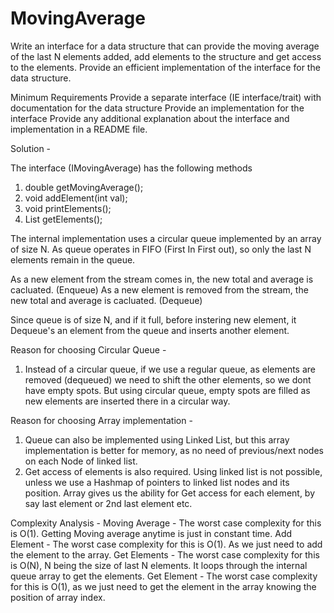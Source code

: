 # MovingAverage

Write an interface for a data structure that can provide the moving average of the last N elements added, add elements to the structure and get access to the elements. Provide an efficient implementation of the interface for the data structure.

Minimum Requirements
Provide a separate interface (IE interface/trait) with documentation for the data structure
Provide an implementation for the interface
Provide any additional explanation about the interface and implementation in a README file.

Solution - 

The interface (IMovingAverage) has the following methods

1. double getMovingAverage();
2. void addElement(int val);
3. void printElements();
4. List<Integer> getElements();

The internal implementation uses a circular queue implemented by an array of size N.
As queue operates in FIFO (First In First out), so only the last N elements remain in the queue.

As a new element from the stream comes in, the new total and average is cacluated. (Enqueue)
As a new element is removed from the stream, the new total and average is cacluated. (Dequeue)

Since queue is of size N, and if it full, before instering new element, it Dequeue's an element from the queue and inserts another element.

Reason for choosing Circular Queue - 
1. Instead of a circular queue, if we use a regular queue, as elements are removed (dequeued) we need to shift the other elements, 
so we dont have empty spots. But using circular queue, empty spots are filled as new elements are inserted there in a circular way.

Reason for choosing Array implementation -  
1. Queue can also be implemented using Linked List, but this array implementation is better for memory, as no 
need of previous/next nodes on each Node of linked list.
2. Get access of elements is also required. Using linked list is not possible, unless we use a Hashmap of pointers to linked list nodes and its position.
Array gives us the ability for Get access for each element, by say last element or 2nd last element etc. 

Complexity Analysis - 
Moving Average - The worst case complexity for this is O(1). Getting Moving average anytime is just in constant time. 
Add Element - The worst case complexity for this is O(1). As we just need to add the element to the array.
Get Elements - The worst case complexity for this is O(N), N being the size of last N elements. It loops through the internal queue array to get the elements.
Get Element - The worst case complexity for this is O(1), as we just need to get the element in the array knowing the position of array index.

